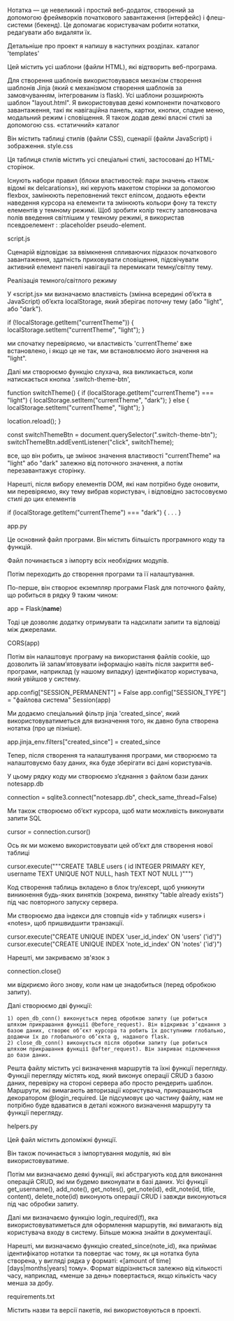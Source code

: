 Нотатка — це невеликий і простий веб-додаток, створений за допомогою фреймворків початкового завантаження (інтерфейс) і флеш-системи (бекенд). Це допомагає користувачам робити нотатки, редагувати або видаляти їх.

Детальніше про проект я напишу в наступних розділах.
каталог 'templates'

Цей містить усі шаблони (файли HTML), які відтворить веб-програма.

Для створення шаблонів використовувався механізм створення шаблонів Jinja (який є механізмом створення шаблонів за замовчуванням, інтегрованим із flask). Усі шаблони розширюють шаблон "layout.html". Я використовував деякі компоненти початкового завантаження, такі як навігаційна панель, картки, кнопки, спадне меню, модальний режим і сповіщення. Я також додав деякі власні стилі за допомогою css.
«статичний» каталог

Він містить таблиці стилів (файли CSS), сценарії (файли JavaScript) і зображення.
style.css

Ця таблиця стилів містить усі спеціальні стилі, застосовані до HTML-сторінок.

Існують набори правил (блоки властивостей: пари значень «також відомі як delcarations»), які керують макетом сторінки за допомогою flexbox, замінюють переповнений текст еліпсом, додають ефекти наведення курсора на елементи та змінюють кольори фону та тексту елементів у темному режимі. Щоб зробити колір тексту заповнювача полів введення світлішим у темному режимі, я використав псевдоелемент : :placeholder pseudo-element.


script.js

Сценарій відповідає за ввімкнення спливаючих підказок початкового завантаження, здатність приховувати сповіщення, підсвічувати активний елемент панелі навігації та перемикати темну/світлу тему.

Реалізація темного/світлого режиму

У «script.js» ми визначаємо властивість (змінна всередині об’єкта в JavaScript) об’єкта localStorage, який зберігає поточну тему (або "light", або "dark").

if (!localStorage.getItem("currentTheme")) {
  localStorage.setItem("currentTheme", "light");
}

ми спочатку перевіряємо, чи властивість 'currentTheme' вже встановлено, і якщо це не так, ми встановлюємо його значення на "light".

Далі ми створюємо функцію слухача, яка викликається, коли натискається кнопка '.switch-theme-btn',

function switchTheme() {
  if (localStorage.getItem("currentTheme") === "light") {
    localStorage.setItem("currentTheme", "dark");
  } else {
    localStorage.setItem("currentTheme", "light");
  }

  location.reload();
}

const switchThemeBtn = document.querySelector(".switch-theme-btn");
switchThemeBtn.addEventListener("click", switchTheme);

все, що він робить, це змінює значення властивості "currentTheme" на "light" або "dark" залежно від поточного значення, а потім перезавантажує сторінку.

Нарешті, після вибору елементів DOM, які нам потрібно буде оновити, ми перевіряємо, яку тему вибрав користувач, і відповідно застосовуємо стилі до цих елементів

if (localStorage.getItem("currentTheme") === "dark") {
.
.
.
}


app.py

Це основний файл програми. Він містить більшість програмного коду та функцій.

Файл починається з імпорту всіх необхідних модулів.

Потім переходить до створення програми та її налаштування.

По-перше, він створює екземпляр програми Flask для поточного файлу, що робиться в рядку 9 таким чином:

app = Flask(__name__)

Тоді це дозволяє додатку отримувати та надсилати запити та відповіді між джерелами.

CORS(app)

Потім він налаштовує програму на використання файлів cookie, що дозволить їй запам’ятовувати інформацію навіть після закриття веб-програми, наприклад (у нашому випадку) ідентифікатор користувача, який увійшов у систему.

app.config["SESSION_PERMANENT"] = False
app.config["SESSION_TYPE"] = "файлова система"
Session(app)

Ми додаємо спеціальний фільтр jinja 'created_since', який використовуватиметься для визначення того, як давно була створена нотатка (про це пізніше).

app.jinja_env.filters["created_since"] = created_since

Тепер, після створення та налаштування програми, ми створюємо та налаштовуємо базу даних, яка буде зберігати всі дані користувачів.

У цьому рядку коду ми створюємо з’єднання з файлом бази даних notesapp.db

connection = sqlite3.connect("notesapp.db", check_same_thread=False)

Ми також створюємо об’єкт курсора, щоб мати можливість виконувати запити SQL

cursor = connection.cursor()

Ось як ми можемо використовувати цей об’єкт для створення нової таблиці

cursor.execute("""CREATE TABLE users (
            id INTEGER PRIMARY KEY,
            username TEXT UNIQUE NOT NULL,
            hash TEXT NOT NULL
        )""")

Код створення таблиць вкладено в блок try/except, щоб уникнути виникнення будь-яких винятків (зокрема, винятку "table already exists") під час повторного запуску сервера.

Ми створюємо два індекси для стовпців «id» у таблицях «users» і «notes», щоб пришвидшити транзакції.

cursor.execute("CREATE UNIQUE INDEX 'user_id_index' ON 'users' ('id')")
cursor.execute("CREATE UNIQUE INDEX 'note_id_index' ON 'notes' ('id')")

Нарешті, ми закриваємо зв'язок з

connection.close()

ми відкриємо його знову, коли нам це знадобиться (перед обробкою запиту).

Далі створюємо дві функції:

    1) open_db_conn() виконується перед обробкою запиту (це робиться шляхом прикрашання функції @before_request). Він відкриває з’єднання з базою даних, створює об’єкт курсора та робить їх доступними глобально, додаючи їх до глобального об’єкта g, наданого flask.
    2) close_db_conn() виконується після обробки запиту (це робиться шляхом прикрашання функції @after_request). Він закриває підключення до бази даних.

Решта файлу містить усі визначення маршрутів та їхні функції перегляду. Функції перегляду містять код, який виконує операції CRUD з базою даних, перевірку на стороні сервера або просто рендерить шаблон. Маршрути, які вимагають авторизації користувача, прикрашаються декоратором @login_required. Це підсумовує цю частину файлу, нам не потрібно буде вдаватися в деталі кожного визначення маршруту та функції перегляду.


helpers.py

Цей файл містить допоміжні функції.

Він також починається з імпортування модулів, які він використовуватиме.

Потім ми визначаємо деякі функції, які абстрагують код для виконання операцій CRUD, які ми будемо виконувати в базі даних. Усі функції get_username(), add_note(), get_notes(), get_note(id), edit_note(id, title, content), delete_note(id) виконують операції CRUD і завжди виконуються під час обробки запиту.

Далі ми визначаємо функцію login_required(f), яка використовуватиметься для оформлення маршрутів, які вимагають від користувача входу в систему. Більше можна знайти в документації.

Нарешті, ми визначаємо функцію created_since(note_id), яка приймає ідентифікатор нотатки та повертає час тому, як ця нотатка була створена, у вигляді рядка у форматі: «[amount of time] [days|months|years] тому». Формат відрізняється залежно від кількості часу, наприклад, «менше за день» повертається, якщо кількість часу менша за добу.


requirements.txt

Містить назви та версії пакетів, які використовуються в проекті.
